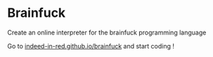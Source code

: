 # Brainfuck
Create an online interpreter for the brainfuck programming language

Go to [indeed-in-red.github.io/brainfuck]() and start coding !
